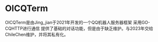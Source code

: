 # OICQTerm
OICQTerm是由Jing_jian于2021年开发的一个QQ机器人服务器框架
采用GO-CQHTTP进行通信
提供了基础的对话功能，但是由于缺乏维护。与2023年交给ChileChen维护，并将其私有化。